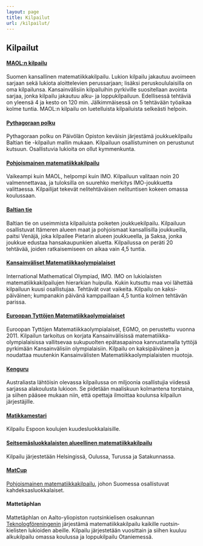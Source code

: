 ```yaml
---
layout: page
title: Kilpailut
url: /kilpailut/
---
```

## <a name="kilpailut"></a>Kilpailut

#### [MAOL:n kilpailu](/MAOL/)

Suomen kansallinen matematiikka&shy;kilpailu. Lukion kilpailu jakautuu
avoimeen sarjaan sekä lukiota aloittelevien perussarjaan; lisäksi
peruskoululaisilla on oma kilpailunsa. Kansainvälisiin
kilpailuihin pyrkiville suositellaan avointa sarjaa, jonka
kilpailu jakautuu alku- ja loppu&shy;kilpailuun.  Edellisessä tehtäviä
on yleensä 4 ja kesto on 120 min. Jälkimmäisessä on 5 tehtävään
työaikaa kolme tuntia.  MAOL:n kilpailu on luetelluista
kilpailuista selkeästi helpoin.

#### [Pythagoraan polku](/pythagoras/)

Pythagoraan polku on Päivölän Opiston keväisin järjestämä
joukkuekilpailu Baltian tie -kilpailun mallin mukaan. Kilpailuun
osallistuminen on perustunut kutsuun. Osallistuvia lukioita on
ollut kymmenkunta.

#### [Pohjoismainen matematiikka&shy;kilpailu](/PM/)

Vaikeampi kuin MAOL, helpompi kuin IMO. Kilpailuun valitaan
noin&nbsp;20 valmennettavaa, ja tuloksilla on suurehko merkitys
IMO-joukkuetta valittaessa. Kilpailijat tekevät nelitehtäväisen
nelituntisen kokeen omassa koulussaan.

#### [Baltian tie](/Baltian_tie/)

Baltian tie on useimmista kilpailuista poiketen joukkue&shy;kilpailu.
Kilpailuun osallistuvat Itämeren alueen maat ja pohjois&shy;maat
kansallisilla joukkueilla, paitsi Venäjä, joka kilpailee Pietarin
alueen joukkueella, ja Saksa, jonka joukkue edustaa
hansakaupunkien aluetta.  Kilpailussa on peräti 20 tehtävää,
joiden ratkaisemiseen on aikaa vain 4,5 tuntia.

#### [Kansainväliset Matematiikka&shy;olympialaiset](/IMO/)

<span lang="en">International Mathematical Olympiad</span>, IMO.
IMO on lukiolaisten matematiikka&shy;kilpailujen hierarkian huipulla.
Kukin kutsuttu maa voi lähettää kilpailuun kuusi osallistujaa.
Tehtävät ovat vaikeita.  Kilpailu on kaksi&shy;päiväinen; kumpanakin
päivänä kamppaillaan 4,5 tuntia kolmen tehtävän parissa.

#### [Euroopan Tyttöjen Matematiikka&shy;olympialaiset](/EGMO/)

Euroopan Tyttöjen Matematiikka&shy;olympialaiset, EGMO, on perustettu
vuonna 2011. Kilpailun tarkoitus on korjata Kansainvälisissä
matematiikka&shy;olympialaisissa vallitsevaa sukupuolten epä&shy;tasa&shy;painoa
kannustamalla tyttöjä pyrkimään Kansainvälisiin
olympialaisiin. Kilpailu on kaksi&shy;päiväinen ja noudattaa muutenkin
Kansainvälisten Matematiikka&shy;olympialaisten muotoja.

#### [Kenguru](https://www.mayk.fi/kenguru)

Australiasta lähtöisin olevassa kilpailussa on miljoonia osallistujia
viidessä sarjassa alakoulusta lukioon.  Se pidetään maaliskuun
kolmantena torstaina, ja siihen pääsee mukaan niin, että opettaja
ilmoittaa koulunsa kilpailun järjestäjille.

#### [Matikkamestari](http://matikkamankkaa.fi/matikkamestari/)

Kilpailu Espoon koulujen kuudes&shy;luokkalaisille.

#### [Seitsemäs&shy;luokkalaisten alueellinen matematiikka&shy;kilpailu](/seiskat/)

Kilpailu järjestetään Helsingissä, Oulussa, Turussa ja Satakunnassa.

#### [MatCup](http://matcup.edublogs.org/)

[Pohjoismainen matematiikkakilpailu](http://mathclasscomp.com/),
johon Suomessa osallistuvat kahdeksas&shy;luokkalaiset.

#### Mattetäphlan

Mattetäphlan on Aalto-yliopiston ruotsin&shy;kielisen osa&shy;kunnan [Teknologföreningenin](https://www.teknologforeningen.fi/) järjestämä matematiikka&shy;kilpailu kaikille ruotsin&shy;kielisten lukioiden abeille. Kilpailu järjestetään vuosittain ja siihen kuuluu alku&shy;kilpailu omassa koulussa ja loppu&shy;kilpailu Otaniemessä. 
